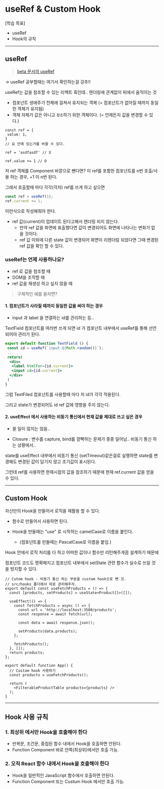 # useRef & Custom Hook

[학습 목표]

- useRef
- Hook의 규칙

---

## useRef

> [beta 문서의 useRef](https://beta.reactjs.org/reference/react/useRef)

-> useRef 공부할때는 여기서 확인하는걸 강추!!

useRef는 값을 참조할 수 있는 리액트 훅인데.. 렌더링에 관계없이 뒤에서 움직이는 것

- 컴포넌트 생애주기 전체에 걸쳐서 유지되는 객체 (= 컴포넌트가 없어질 때까지 동일한 객체가 유지됨)
- 객체 자체가 값은 아니고 `참조`하기 위한 객체이다. (= 언제든지 값을 변경할 수 있다.)

```tsx
const ref = {
 value: 1,
}
// 요 안에 있는거를 바꿀 수 있다.

ref = 'asdfasdf' // X

ref.value += 1 // O
```

저 ref 객체를 Component 바깥으로 뺀다면?
이 ref를 포함한 컴포넌트를 n번 호출/사용 하는 경우, +1 이 n번 된다.

그래서 호출할때 마다 각각(각자) ref를 쓰게 하고 싶으면

```jsx
const ref = useRef(1);
ref.current += 1;
```

이런식으로 작성해줘야 한다.

- ref 값(current)이 업데이트 된다고해서 렌더링 되지 않는다.
  - 만약 ref 값을 화면에 표출했다면 값이 변경되어도 화면에 나타나는 변화가 없을 것이다.
  - ref 값 이외에 다른 state 값이 변경되어 화면이 리렌더링 되었다면 그때 변경된 ref 값을 확인 할 수 있다.

### useRef는 언제 사용하나요?

- ref 로 값을 참조할 때
- DOM을 조작할 때
- ref 값을 재생성 하고 싶지 않을 때

> 구체적인 예를 들자면?

#### 1. 컴포넌트가 사라질 때까지 동일한 값을 써야 하는 경우

- input 과 label 을 연결하는 id를 관리하는 등..

TextField 컴포넌트를 여러번 쓰게 되면 id 가 컴포넌트 내부에서 useRef를 통해 선언되어야 관리가 된다.

```jsx
export default function TextField () {
 const id = useRef(`input-${Math.random()}`);
 ...
 return(
  <div>
   <label htmlFor={id.current}>
   <input id={id.current}>
  </div>
 )
}
```

그럼 TextFiled 컴포넌트를 사용할때 마다 저 id가 각각 적용된다.

그리고 state가 변경되어도 id ref 값에 영향을 주지 않는다.

#### 2. useEffect 에서 사용하는 비동기 통신에서 현재 값을 제대로 쓰고 싶은 경우

- 쓸 일이 많지는 않음..

- Closure : 변수를 capture, bind를 깜빡하는 문제가 종종 일어남..
비동기 통신 하는 상황에서..

state를 useEffect 내부에서 비동기 통신 (setTimeout)같은걸로 실행하면 state를 변경해도 변경된 값이 담기지 않고 초기값이 표시된다.

그런데 ref를 사용하면 현재시점의 값을 참조하기 때문에 현재 ref.current 값을 얻을 수 있다.

---

## Custom Hook

자신만의 Hook을 만들어서 로직을 재활용 할 수 있다.

- 함수로 만들어서 사용하면 된다.

- Hook을 만들때는 "use" 로 시작하는 camelCase로 이름을 붙인다.
  - (컴포넌트를 만들때는 PascalCase로 이름을 붙임.)

Hook 안에서 로직 처리를 다 하고 어떠한 값이나 함수만 리턴해주게끔 설계하기 때문에

컴포넌트 코드도 명확해지고 컴포넌트 내부에서 setState 관련 함수가 실수로 쓰일 것을 방지할 수 있다.

```tsx
// Cutom hook - 비동기 통신 하는 부분을 custom hook으로 뺀 것.
// src/hooks 폴더에서 따로 관리해주자.
export default const useFetchProducts = () => {
  const [products, setProducts] = useState<Product[]>([]);

  useEffect(() => {
    const fetchProducts = async () => {
      const url = 'http://localhost:3500/products';
      const response = await fetch(url);

      const data = await response.json();

      setProducts(data.products);
    };

    fetchProducts();
  }, []);
  return products;
};

export default function App() {
  // Custom hook 사용하기
  const products = useFetchProducts();

  return (
    <FilterableProductTable products={products} />
  );
}
```

---

## Hook 사용 규칙

### 1. 최상위 에서만 Hook을 호출해야 한다

- 반복문, 조건문, 중첩된 함수 내에서 Hook을 호출하면 안된다.
- Function Component 바로 안쪽(최상위)에서만 호출 가능.

### 2. 오직 React 함수 내에서 Hook을 호출해야 한다

- Hook을 일반적인 JavaScript 함수에서 호출하면 안된다.
- Function Component 또는 Custum Hook 에서만 호출 가능.
